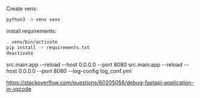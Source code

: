 Create venv:
```sh
python3 -m venv venv
```

install requirements:
```sh
. venv/bin/activate
pip install -r requirements.txt
deactivate
```

src.main:app --reload --host 0.0.0.0 --port 8080
src.main:app --reload --host 0.0.0.0 --port 8080 --log-config log_conf.yml


https://stackoverflow.com/questions/60205056/debug-fastapi-application-in-vscode